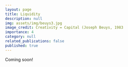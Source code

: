 ```yaml
---
layout: page
title: Liquidity
description: null
img: assets/img/beuys3.jpg
image_credit: Creativity = Capital (Joseph Beuys, 1983
importance: 4
category: null
related_publications: false
published: true
---
```


Coming soon! 
